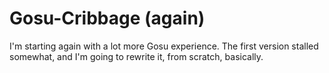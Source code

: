 # Gosu-Cribbage (again)

I'm starting again with a lot more Gosu experience. 
The first version stalled somewhat, and I'm going to rewrite it,
from scratch, basically.

